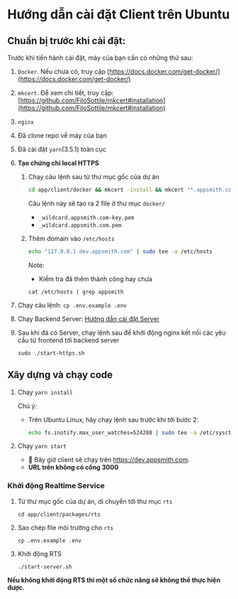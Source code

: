 # Hướng dẫn cài đặt Client trên Ubuntu
## Chuẩn bị trước khi cài đặt:
Trước khi tiến hành cài đặt, máy của bạn cần có những thứ sau:
 
1. `Docker`. Nếu chưa có, truy cập [https://docs.docker.com/get-docker/](https://docs.docker.com/get-docker/)
1. `mkcert`. Để xem chi tiết, truy cập: [https://github.com/FiloSottile/mkcert#installation](https://github.com/FiloSottile/mkcert#installation)
1. `nginx`
1. Đã clone repo về máy của bạn
1. Đã cài đặt `yarn`(3.5.1) toàn cục 
1. <b>Tạo chứng chỉ local HTTPS</b>

    1.  Chạy câu lệnh sau từ thư mục gốc của dự án
        ```bash
        cd app/client/docker && mkcert -install && mkcert "*.appsmith.com" && cd ../../..
        ```
        Câu lệnh này sẽ tạo ra 2 file ở thư mục `docker/`
        - `_wildcard.appsmith.com-key.pem`
        - `_wildcard.appsmith.com.pem`
    1. Thêm domain vào `/etc/hosts`
        ```bash
        echo "127.0.0.1 dev.appsmith.com" | sudo tee -a /etc/hosts
        ```
    
        Note:
        -   Kiểm tra đã thêm thành công hay chưa
        ``` 
        cat /etc/hosts | grep appsmith
        ```
1. Chạy câu lệnh:   `cp .env.example .env`
1. Chạy Backend Server: [Hướng dẫn cài đặt Server](CaiDatSerVer.md)
1. Sau khi đã có Server, chạy lệnh sau để khởi động nginx kết nối các yêu cầu từ frontend tới backend server
    ```
    sudo ./start-https.sh
    ```

## Xây dựng và chạy code
1. Chạy `yarn install`

    Chú ý: 
    - Trên Ubuntu Linux, hãy chạy lệnh sau trước khi tới bước 2:
        ```bash
        echo fs.inotify.max_user_watches=524288 | sudo tee -a /etc/sysctl.conf && sudo sysctl -p 
        ```
1. Chạy `yarn start`
    - 🎉 Bây giờ client sẽ chạy trên https://dev.appsmith.com.
    - <b>URL trên không có cổng 3000</b>

### Khởi động Realtime Service
1. Từ thư mục gốc của dự án, di chuyển tới thư mục `rts`
    ```
    cd app/client/packages/rts
    ```
1. Sao chép file môi trường cho `rts`
    ```
    cp .env.example .env
    ```
1. Khởi động RTS
    ```
    ./start-server.sh
    ```
<b>Nếu không khởi động RTS thì một số chức năng sẽ không thể thực hiện được.</b>